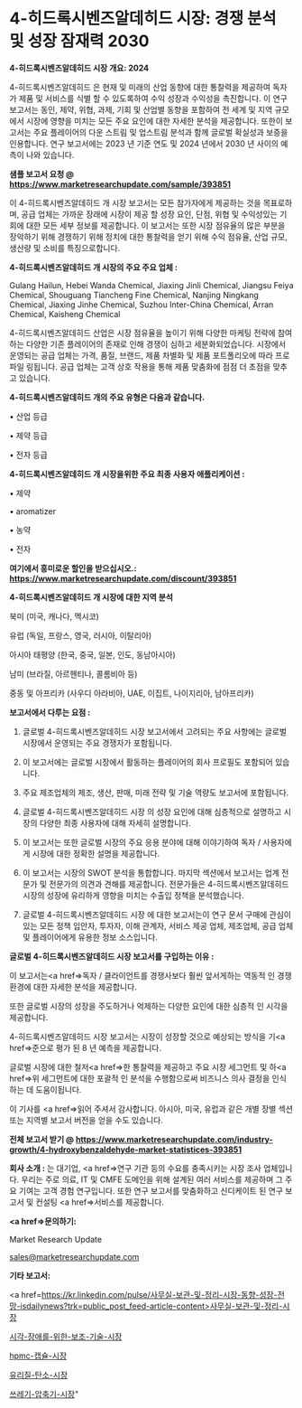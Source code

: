 # 4-히드록시벤즈알데히드 시장: 경쟁 분석 및 성장 잠재력 2030

<strong>4-히드록시벤즈알데히드 시장 개요: 2024</strong>

4-히드록시벤즈알데히드 은 현재 및 미래의 산업 동향에 대한 통찰력을 제공하여 독자가 제품 및 서비스를 식별 할 수 있도록하여 수익 성장과 수익성을 촉진합니다. 이 연구 보고서는 동인, 제약, 위협, 과제, 기회 및 산업별 동향을 포함하여 전 세계 및 지역 규모에서 시장에 영향을 미치는 모든 주요 요인에 대한 자세한 분석을 제공합니다. 또한이 보고서는 주요 플레이어의 다운 스트림 및 업스트림 분석과 함께 글로벌 확실성과 보증을 인용합니다. 연구 보고서에는 2023 년 기준 연도 및 2024 년에서 2030 년 사이의 예측이 나와 있습니다.



<strong>샘플 보고서 요청 @ <a href=https://www.marketresearchupdate.com/sample/393851>https://www.marketresearchupdate.com/sample/393851</a></strong>

이 4-히드록시벤즈알데히드 개 시장 보고서는 모든 참가자에게 제공하는 것을 목표로하며, 공급 업체는 가까운 장래에 시장이 제공 할 성장 요인, 단점, 위협 및 수익성있는 기회에 대한 모든 세부 정보를 제공합니다. 이 보고서는 또한 시장 점유율의 많은 부분을 장악하기 위해 경쟁하기 위해 정치에 대한 통찰력을 얻기 위해 수익 점유율, 산업 규모, 생산량 및 소비를 특징으로합니다.



<strong>4-히드록시벤즈알데히드 개 시장의 주요 주요 업체 :</strong>

Gulang Hailun, Hebei Wanda Chemical, Jiaxing Jinli Chemical, Jiangsu Feiya Chemical, Shouguang Tiancheng Fine Chemical, Nanjing Ningkang Chemical, Jiaxing Jinhe Chemical, Suzhou Inter-China Chemical, Arran Chemical, Kaisheng Chemical

4-히드록시벤즈알데히드 산업은 시장 점유율을 높이기 위해 다양한 마케팅 전략에 참여하는 다양한 기존 플레이어의 존재로 인해 경쟁이 심하고 세분화되었습니다. 시장에서 운영되는 공급 업체는 가격, 품질, 브랜드, 제품 차별화 및 제품 포트폴리오에 따라 프로파일 링됩니다. 공급 업체는 고객 상호 작용을 통해 제품 맞춤화에 점점 더 초점을 맞추고 있습니다.



<strong>4-히드록시벤즈알데히드 개의 주요 유형은 다음과 같습니다.</strong>

• 산업 등급

• 제약 등급

• 전자 등급



<strong>4-히드록시벤즈알데히드 개 시장을위한 주요 최종 사용자 애플리케이션 :</strong>

• 제약

• aromatizer

• 농약

• 전자



<strong>여기에서 흥미로운 할인을 받으십시오.: <a href=https://www.marketresearchupdate.com/discount/393851>https://www.marketresearchupdate.com/discount/393851</a></strong>



<strong>4-히드록시벤즈알데히드 개 시장에 대한 지역 분석</strong>

북미 (미국, 캐나다, 멕시코)

유럽 (독일, 프랑스, 영국, 러시아, 이탈리아)

아시아 태평양 (한국, 중국, 일본, 인도, 동남아시아)

남미 (브라질, 아르헨티나, 콜롬비아 등)

중동 및 아프리카 (사우디 아라비아, UAE, 이집트, 나이지리아, 남아프리카)



<strong>보고서에서 다루는 요점 :</strong>

1. 글로벌 4-히드록시벤즈알데히드 시장 보고서에서 고려되는 주요 사항에는 글로벌 시장에서 운영되는 주요 경쟁자가 포함됩니다.

2. 이 보고서에는 글로벌 시장에서 활동하는 플레이어의 회사 프로필도 포함되어 있습니다.

3. 주요 제조업체의 제조, 생산, 판매, 미래 전략 및 기술 역량도 보고서에 포함됩니다.

4. 글로벌 4-히드록시벤즈알데히드 시장 의 성장 요인에 대해 심층적으로 설명하고 시장의 다양한 최종 사용자에 대해 자세히 설명합니다.

5. 이 보고서는 또한 글로벌 시장의 주요 응용 분야에 대해 이야기하여 독자 / 사용자에게 시장에 대한 정확한 설명을 제공합니다.

6. 이 보고서는 시장의 SWOT 분석을 통합합니다. 마지막 섹션에서 보고서는 업계 전문가 및 전문가의 의견과 견해를 제공합니다. 전문가들은 4-히드록시벤즈알데히드 시장의 성장에 유리하게 영향을 미치는 수출입 정책을 분석했습니다.

7. 글로벌 4-히드록시벤즈알데히드 시장 에 대한 보고서는이 연구 문서 구매에 관심이있는 모든 정책 입안자, 투자자, 이해 관계자, 서비스 제공 업체, 제조업체, 공급 업체 및 플레이어에게 유용한 정보 소스입니다.



<strong>글로벌 4-히드록시벤즈알데히드 시장 보고서를 구입하는 이유 :</strong>

이 보고서는<a href=>독자 / 클</a>라이언트를 경쟁사보다 훨씬 앞서게하는 역동적 인 경쟁 환경에 대한 자세한 분석을 제공합니다.

또한 글로벌 시장의 성장을 주도하거나 억제하는 다양한 요인에 대한 심층적 인 시각을 제공합니다.

4-히드록시벤즈알데히드 시장 보고서는 시장이 성장할 것으로 예상되는 방식을 기<a href=>준으로</a> 평가 된 8 년 예측을 제공합니다.

글로벌 시장에 대한 철저<a href=>한 통찰력</a>을 제공하고 주요 시장 세그먼트 및 하<a href=>위 세그</a>먼트에 대한 포괄적 인 분석을 수행함으로써 비즈니스 의사 결정을 인식하는 데 도움이됩니다.

이 기사를 <a href=>읽어 주</a>셔서 감사합니다. 아시아, 미국, 유럽과 같은 개별 장별 섹션 또는 지역별 보고서 버전을 얻을 수도 있습니다.



<strong>전체 보고서 받기 @ <a href=https://www.marketresearchupdate.com/industry-growth/4-hydroxybenzaldehyde-market-statistices-393851>https://www.marketresearchupdate.com/industry-growth/4-hydroxybenzaldehyde-market-statistices-393851</a></strong>



<strong>회사 소개 :</strong>
는 대기업, <a href=>연구 기</a>관 등의 수요를 충족시키는 시장 조사 업체입니다. 우리는 주로 의료, IT 및 CMFE 도메인을 위해 설계된 여러 서비스를 제공하며 그 주요 기여는 고객 경험 연구입니다. 또한 연구 보고서를 맞춤화하고 신디케이트 된 연구 보고서 및 컨설팅 <a href=>서비</a>스를 제공합니다.



<strong><a href=>문의하기:</a></strong>

Market Research Update

sales@marketresearchupdate.com



<strong>기타 보고서:</strong>

<a href=https://kr.linkedin.com/pulse/사무실-보관-및-정리-시장-동향-성장-전망-isdailynews?trk=public_post_feed-article-content>사무실-보관-및-정리-시장</a>

<a href=https://www.linkedin.com/pulse/시각-장애를-위한-보조-기술-시장-세분화-연구-및-목표-고객2029년-2mv8f/>시각-장애를-위한-보조-기술-시장</a>

<a href=https://www.linkedin.com/pulse/hpmc-캡슐-시장-세분화-연구-및-목표-고객2029년-survey-spotlight-pro-24-analysis-mfzzf/>hpmc-캡슐-시장</a>

<a href=https://www.linkedin.com/pulse/유리질-탄소-시장-진입-전략-및-위험-평가2029년-isdailynews-npu7f/>유리질-탄소-시장</a>

<a href=https://www.linkedin.com/pulse/쓰레기-압축기-시장-동향-및-성장-전망-data-dive-diaries-24-analysis-aoaqc/>쓰레기-압축기-시장</a>"
